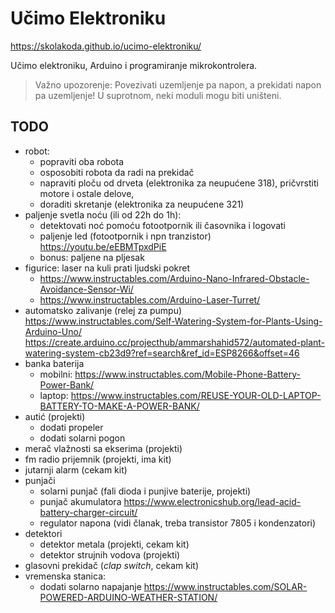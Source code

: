 # Učimo Elektroniku

https://skolakoda.github.io/ucimo-elektroniku/

Učimo elektroniku, Arduino i programiranje mikrokontrolera.

> Važno upozorenje: Povezivati uzemljenje pa napon, a prekidati napon pa uzemljenje! U suprotnom, neki moduli mogu biti uništeni.

## TODO
- robot:
  - popraviti oba robota
  - osposobiti robota da radi na prekidač
  - napraviti ploču od drveta (elektronika za neupućene 318), pričvrstiti motore i ostale delove, 
  - doraditi skretanje (elektronika za neupućene 321)
- paljenje svetla noću (ili od 22h do 1h):
  - detektovati noć pomoću fotootpornik ili časovnika i logovati 
  - paljenje led (fotootpornik i npn tranzistor) https://youtu.be/eEBMTpxdPiE
  - bonus: paljene na pljesak
- figurice: laser na kuli prati ljudski pokret
  - https://www.instructables.com/Arduino-Nano-Infrared-Obstacle-Avoidance-Sensor-Wi/
  - https://www.instructables.com/Arduino-Laser-Turret/
- automatsko zalivanje (relej za pumpu)
  https://www.instructables.com/Self-Watering-System-for-Plants-Using-Arduino-Uno/
  https://create.arduino.cc/projecthub/ammarshahid572/automated-plant-watering-system-cb23d9?ref=search&ref_id=ESP8266&offset=46
- banka baterija
  - mobilni: https://www.instructables.com/Mobile-Phone-Battery-Power-Bank/
  - laptop: https://www.instructables.com/REUSE-YOUR-OLD-LAPTOP-BATTERY-TO-MAKE-A-POWER-BANK/
- autić (projekti)
  - dodati propeler
  - dodati solarni pogon
- merač vlažnosti sa ekserima (projekti)
- fm radio prijemnik (projekti, ima kit)
- jutarnji alarm (cekam kit)
- punjači
  - solarni punjač (fali dioda i punjive baterije, projekti)
  - punjač akumulatora https://www.electronicshub.org/lead-acid-battery-charger-circuit/
  - regulator napona (vidi članak, treba transistor 7805 i kondenzatori)
- detektori
  - detektor metala (projekti, cekam kit)
  - detektor strujnih vodova (projekti)
- glasovni prekidač (*clap switch*, cekam kit)
- vremenska stanica:
  - dodati solarno napajanje
    https://www.instructables.com/SOLAR-POWERED-ARDUINO-WEATHER-STATION/